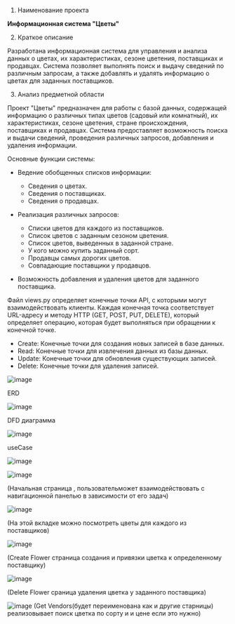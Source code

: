  1. Наименование проекта

**Информационная система "Цветы"**

 2. Краткое описание

Разработана информационная система для управления и анализа данных о цветах, их характеристиках, сезоне цветения, поставщиках и продавцах. Система позволяет выполнять поиск и выдачу сведений по различным запросам, а также добавлять и удалять информацию о цветах для заданных поставщиков.

 3. Анализ предметной области

Проект "Цветы" предназначен для работы с базой данных, содержащей информацию о различных типах цветов (садовый или комнатный), их характеристиках, сезоне цветения, стране происхождения, поставщиках и продавцах. Система предоставляет возможность поиска и выдачи сведений, проведения различных запросов, добавления и удаления информации.

Основные функции системы:
- Ведение обобщенных списков информации:
  - Сведения о цветах.
  - Сведения о поставщиках.
  - Сведения о продавцах.
  
- Реализация различных запросов:
  - Списки цветов для каждого из поставщиков.
  - Список цветов с заданным сезоном цветения.
  - Список цветов, выведенных в заданной стране.
  - У кого можно купить заданный сорт.
  - Продавцы самых дорогих цветов.
  - Совпадающие поставщики у продавцов.
  
- Возможность добавления и удаления цветов для заданного поставщика.

Файл views.py определяет конечные точки API, с которыми могут взаимодействовать клиенты. Каждая конечная точка соответствует URL-адресу и методу HTTP (GET, POST, PUT, DELETE), который определяет операцию, которая будет выполняться при обращении к конечной точке.
  - Create: Конечные точки для создания новых записей в базе данных.
  - Read: Конечные точки для извлечения данных из базы данных.
  - Update: Конечные точки для обновления существующих записей.
  - Delete: Конечные точки для удаления записей.

![image](https://github.com/Lek14/flower-32-/assets/125027733/83bddcb3-09f0-4722-a90c-8fcbae6c783b)


ERD


![image](https://github.com/Lek14/flower-32-/assets/125027733/3776f1c6-2dda-49c7-bc21-1c27163e9fc4)


DFD диаграмма


![image](https://github.com/Lek14/flower-32-/assets/125027733/c8020907-35e2-4fa7-814b-9e5e4a9b64de)


useCase


![image](https://github.com/Lek14/flower-32-/assets/125027733/8574c06c-265c-4ede-9f43-3e78ae00267c)


![image](https://github.com/Lek14/flower-32-/assets/125027733/5d841bed-eca4-4a84-9a61-5eb67b436e33)

(Начальная страница , пользовательможет взаимодействовать с навигационной панелью в зависимости от его задач)

![image](https://github.com/Lek14/flower-32-/assets/125027733/2e8ba0db-1c4a-4529-9d12-9b664bc06b62)


(На этой вкладке можно посмотреть цветы для каждого из поставщиков)

![image](https://github.com/Lek14/flower-32-/assets/125027733/ad4075ba-5344-4636-8cfd-845aa5dbf8ca)


(Create Flower страница создания и привязки цветка к определенному поставщику)

                                     
![image](https://github.com/Lek14/flower-32-/assets/125027733/b50d1797-b972-4378-b15e-5b47786109d2)


(Delete Flower сраница удаления цветка у заданного поставщика)


![image](https://github.com/Lek14/flower-32-/assets/125027733/cf879ebc-cbd7-4b27-8679-87f0276fd2e4)
(Get Vendors(будет переименована как и другие старницы) реализовывает поиск цветка по сорту и и цене если это нужно)
